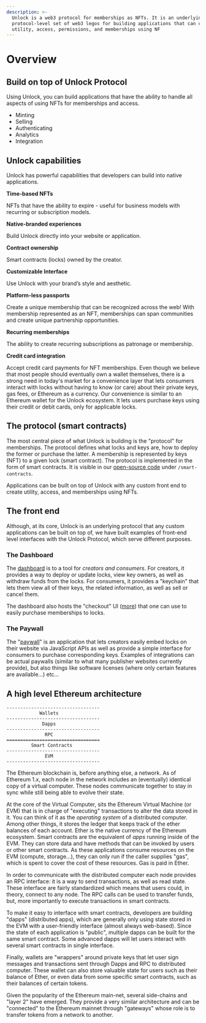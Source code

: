 ```yaml
---
description: >-
  Unlock is a web3 protocol for memberships as NFTs. It is an underlying
  protocol-level set of web3 legos for building applications that can create
  utility, access, permissions, and memberships using NF
---
```


# Overview

## Build on top of Unlock Protocol

Using Unlock, you can build applications that have the ability to handle all aspects of using NFTs for memberships and access.

* Minting
* Selling
* Authenticating
* Analytics
* Integration

## Unlock capabilities

Unlock has powerful capabilities that developers can build into native applications.

**Time-based NFTs**

NFTs that have the ability to expire - useful for business models with recurring or subscription models.

**Native-branded experiences**

Build Unlock directly into your website or application.

**Contract ownership**

Smart contracts (locks) owned by the creator.

**Customizable Interface**

Use Unlock with your brand’s style and aesthetic.

**Platform-less passports**

Create a unique membership that can be recognized across the web! With membership represented as an NFT, memberships can span communities and create unique partnership opportunities.

**Recurring memberships**

The ability to create recurring subscriptions as patronage or membership.

**Credit card integration**

Accept credit card payments for NFT memberships. Even though we believe that most people should eventually own a wallet themselves, there is a strong need in today's market for a convenience layer that lets consumers interact with locks without having to know (or care) about their private keys, gas fees, or Ethereum as a currency. Our convenience is similar to an Ethereum wallet for the Unlock ecosystem. It lets users purchase keys using their credit or debit cards, only for applicable locks.

## The protocol (smart contracts)

The most central piece of what Unlock is building is the "protocol" for memberships. The protocol defines what locks and keys are, how to deploy the former or purchase the latter. A membership is represented by keys (NFT) to a given lock (smart contract). The protocol is implemented in the form of smart contracts. It is visible in our [open-source code](https://github.com/unlock-protocol/unlock) under `/smart-contracts`.

Applications can be built on top of Unlock with any custom front end to create utility, access, and memberships using NFTs.

## The front end

Although, at its core, Unlock is an underlying protocol that any custom applications can be built on top of, we have built examples of front-end level interfaces with the Unlock Protocol, which serve different purposes.

### The Dashboard

The [dashboard](https://app.unlock-protocol.com) is to a tool for _creators and consumers_. For creators, it provides a way to deploy or update locks, view key owners, as well as withdraw funds from the locks. For consumers, it provides a "keychain" that lets them view all of their keys, the related information, as well as sell or cancel them.

The dashboard also hosts the "checkout" UI ([more](tools/paywall/configuring-checkout.md)) that one can use to easily purchase memberships to locks.

### The Paywall

The "[paywall](https://paywall.unlock-protocol.com)" is an application that lets creators easily embed locks on their website via JavaScript APIs as well as provide a simple interface for consumers to purchase corresponding keys. Examples of integrations can be actual paywalls (similar to what many publisher websites currently provide), but also things like software licenses (where only certain features are available...) etc...

## A high level Ethereum architecture

```
----------------------------------
            Wallets
----------------------------------
             Dapps
----------------------------------
              RPC
==================================
         Smart Contracts
----------------------------------
              EVM
----------------------------------
```

The Ethereum blockchain is, before anything else, a network. As of Ethereum 1.x, each node in the network includes an (eventually) identical copy of a virtual computer. These nodes communicate together to stay in sync while still being able to evolve their state.

At the core of the Virtual Computer, sits the Ethereum Virtual Machine (or EVM) that is in charge of "executing" transactions to alter the data stored in it. You can think of it as the _operating system_ of a distributed computer. Among other things, it stores the ledger that keeps track of the ether balances of each account. Ether is the native currency of the Ethereum ecosystem. Smart contracts are the equivalent of _apps_ running inside of the EVM. They can store data and have methods that can be invoked by users or other smart contracts. As these applications consume resources on the EVM (compute, storage...), they can only run if the caller supplies "gas", which is spent to cover the cost of these resources. Gas is paid in Ether.

In order to communicate with the distributed computer each node provides an RPC interface: it is a way to send transactions, as well as read state. These interface are fairly standardized which means that users could, in theory, connect to any node. The RPC calls can be used to transfer funds, but, more importantly to execute transactions in smart contracts.

To make it easy to interface with smart contracts, developers are building "dapps" (distributed apps), which are generally only using state stored in the EVM with a user-friendly interface (almost always web-based). Since the state of each application is "public", multiple dapps can be built for the same smart contract. Some advanced dapps will let users interact with several smart contracts in single interface.

Finally, wallets are "wrappers" around private keys that let user sign messages and transactions sent through Dapps and RPC to distributed computer. These wallet can also store valuable state for users such as their balance of Ether, or even data from some specific smart contracts, such as their balances of certain tokens.

Given the popularity of the Ethereum main-net, several side-chains and "layer 2" have emerged. They provide a very similar architecture and can be "connected" to the Ethereum mainnet through "gateways" whose role is to transfer tokens from a network to another.
